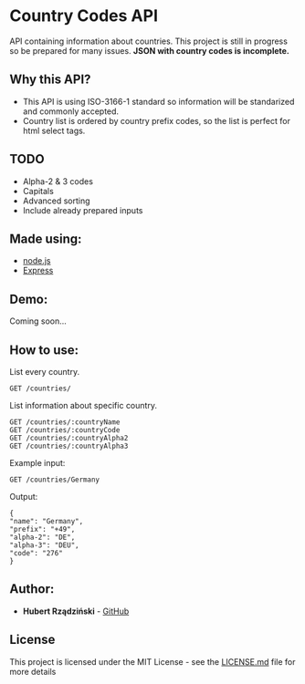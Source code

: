 # Country Codes API
API containing information about countries. This project is still in progress so be prepared for many issues.
**JSON with country codes is incomplete.**
## Why this API?
* This API is using ISO-3166-1 standard so information will be standarized and commonly accepted.
* Country list is ordered by country prefix codes, so the list is perfect for html select tags.

## TODO
* Alpha-2 & 3 codes
* Capitals
* Advanced sorting
* Include already prepared inputs

## Made using:
* [node.js](https://nodejs.org/en/)
* [Express](http://expressjs.com//)

## Demo:
Coming soon...

## How to use:
List every country.
```
GET /countries/
```
List information about specific country.
```
GET /countries/:countryName
GET /countries/:countryCode
GET /countries/:countryAlpha2
GET /countries/:countryAlpha3
```
Example input:
```
GET /countries/Germany
```
Output:
```
{
"name": "Germany",
"prefix": "+49",
"alpha-2": "DE",
"alpha-3": "DEU",
"code": "276"
}
```

## Author:

* **Hubert Rządziński** - [GitHub](https://github.com/Sturmpl) 

## License

This project is licensed under the MIT License - see the [LICENSE.md](LICENSE.md) file for more details